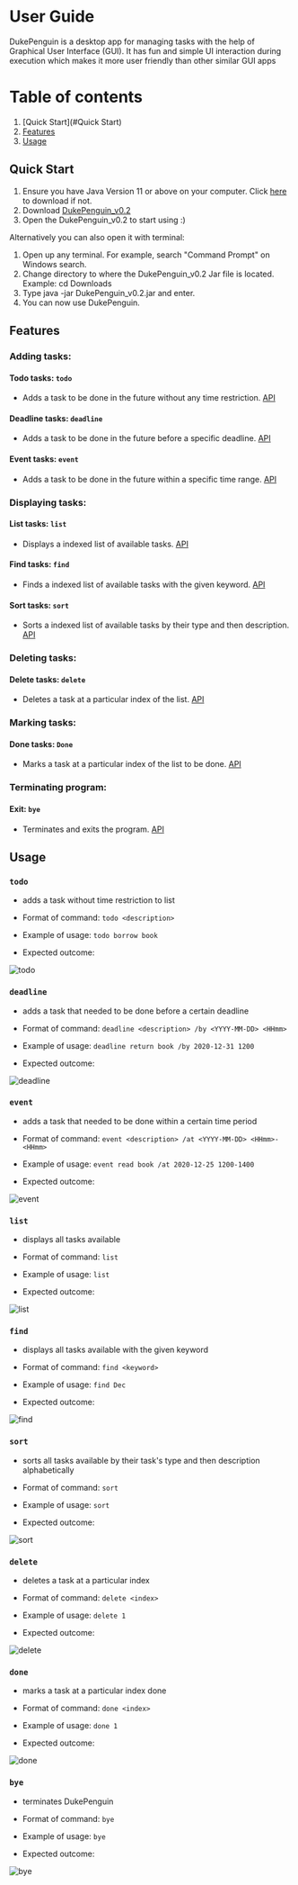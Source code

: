 # User Guide
DukePenguin is a desktop app for managing tasks with the help of Graphical User Interface (GUI). It has fun and simple UI interaction during execution which makes it more user friendly than other similar GUI apps

# Table of contents
1. [Quick Start](#Quick Start)
1. [Features](#Features)
1. [Usage](#Usage)

## Quick Start
1. Ensure you have Java Version 11 or above on your computer. Click [here](https://www.oracle.com/java/technologies/javase/jdk11-archive-downloads.html) to download if not.
1. Download [DukePenguin_v0.2](https://github.com/Jaylenlee/ip/releases/tag/v0.2)
1. Open the DukePenguin_v0.2 to start using :)

Alternatively you can also open it with terminal:
1. Open up any terminal. For example, search "Command Prompt" on Windows search.
1. Change directory to where the DukePenguin_v0.2 Jar file is located. Example: cd Downloads
1. Type java -jar DukePenguin_v0.2.jar and enter.
1. You can now use DukePenguin.

## Features 

### Adding tasks:
#### Todo tasks: `todo`
 - Adds a task to be done in the future without any time restriction.
 [API](#todo) 

#### Deadline tasks: `deadline`
 - Adds a task to be done in the future before a specific deadline.
 [API](#deadline) 
 
#### Event tasks: `event`
 - Adds a task to be done in the future within a specific time range.
 [API](#event) 
 
### Displaying tasks:
#### List tasks: `list`
 - Displays a indexed list of available tasks.
 [API](#list) 
 
#### Find tasks: `find`
 - Finds a indexed list of available tasks with the given keyword.
 [API](#find) 
 
#### Sort tasks: `sort`
- Sorts a indexed list of available tasks by their type and then description.
 [API](#sort) 
 
### Deleting tasks:
#### Delete tasks: `delete`
- Deletes a task at a particular index of the list.
 [API](#delete) 
  
### Marking tasks:
#### Done tasks: `Done`
 - Marks a task at a particular index of the list to be done. 
 [API](#done) 
  
### Terminating program:
#### Exit: `bye`
- Terminates and exits the program. 
[API](#bye) 
   
## Usage
### `todo` <a name="todo"></a>
 - adds a task without time restriction to list 

- Format of command: `todo <description>`

- Example of usage: `todo borrow book`

- Expected outcome:

![todo](./expectedOutcome/todo.jpg)


### `deadline` <a name="deadline"></a>
- adds a task that needed to be done before a certain deadline

- Format of command: `deadline <description> /by <YYYY-MM-DD> <HHmm>`

- Example of usage: `deadline return book /by 2020-12-31 1200`

- Expected outcome:

![deadline](./expectedOutcome/deadline.jpg)


### `event` <a name="event"></a>
- adds a task that needed to be done within a certain time period

- Format of command: `event <description> /at <YYYY-MM-DD> <HHmm>-<HHmm>`

- Example of usage: `event read book /at 2020-12-25 1200-1400`

- Expected outcome:

![event](./expectedOutcome/event.jpg)

### `list` <a name="list"></a>
- displays all tasks available

- Format of command: `list`

- Example of usage: `list`

- Expected outcome:

![list](./expectedOutcome/list.jpg)

### `find`  <a name="find"></a>
- displays all tasks available with the given keyword

- Format of command: `find <keyword>`

- Example of usage: `find Dec`

- Expected outcome:

![find](./expectedOutcome/find.jpg)

### `sort` <a name="sort"></a>
- sorts all tasks available by their task's type and then description alphabetically

- Format of command: `sort`

- Example of usage: `sort`

- Expected outcome:

![sort](./expectedOutcome/sort.jpg)

### `delete` <a name="delete"></a>
- deletes a task at a particular index

- Format of command: `delete <index>`

- Example of usage: `delete 1`

- Expected outcome:

![delete](./expectedOutcome/delete.jpg)

### `done` <a name="done"></a>
- marks a task at a particular index done

- Format of command: `done <index>`

- Example of usage: `done 1`

- Expected outcome:

![done](./expectedOutcome/done.jpg)

### `bye` <a name="bye"></a>
- terminates DukePenguin

- Format of command: `bye`

- Example of usage: `bye`

- Expected outcome:

![bye](./expectedOutcome/bye.jpg)
